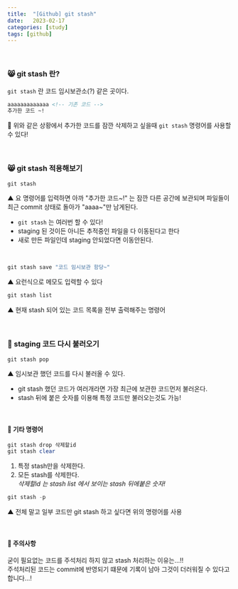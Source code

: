```yaml
---
title:  "[Github] git stash"
date:   2023-02-17
categories: [study]
tags: [github]
---
```

<br>

### 😸 git stash 란?

`git stash` 란 코드 임시보관소(?) 같은 곳이다.   

```html
aaaaaaaaaaaaa <!-- 기존 코드 -->
추가한 코드 ~! 
```
🔺 위와 같은 상황에서 추가한 코드를 잠깐 삭제하고 싶을때 `git stash` 명령어를 사용할 수 있다!


<br>

### 😸 git stash 적용해보기

```powershell
git stash
```

▲ 요 명령어를 입력하면 아까 "추가한 코드~!" 는 잠깐 다른 공간에 보관되며 파일들이 최근 commit 상태로 돌아가 "aaaa~"만 남게된다.   

- `git stash` 는 여러번 할 수 있다!
- staging 된 것이든 아니든 추적중인 파일을 다 이동된다고 한다
- 새로 만든 파일인데 staging 안되었다면 이동안된다.

<br>

```powershell
git stash save "코드 임시보관 함당~"
```

▲ 요런식으로 메모도 입력할 수 있다

```powershell
git stash list
```
▲ 현재 stash 되어 있는 코드 목록을 전부 출력해주는 명령어

<br>

### 🙂 staging 코드 다시 불러오기

```powershell
git stash pop
```

▲ 임시보관 했던 코드를 다시 불러올 수 있다.   

- git stash 했던 코드가 여러개라면 가장 최근에 보관한 코드먼저 불러온다.
- stash 뒤에 붙은 숫자를 이용해 특정 코드만 불러오는것도 가능!   

<br>

#### 📌 기타 명령어

```powershell
git stash drop 삭제할id 
git stash clear 
```
1. 특정 stash만을 삭제한다.
1. 모든 stash를 삭제한다.   
_삭제할id 는 stash list 에서 보이는 stash 뒤에붙은 숫자!_

```powershell
git stash -p
```
▲ 전체 말고 일부 코드만 git stash 하고 싶다면 위의 명령어를 사용

<br>

#### 📌 주의사항

굳이 필요없는 코드를 주석처리 하지 않고 stash 처리하는 이유는...!!    
주석처리된 코드는 commit에 반영되기 떄문에 기록이 남아 그것이 더러워질 수 있다고 합니다...!